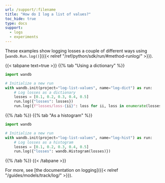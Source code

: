 ```yaml
---
url: /support/:filename
title: "How do I log a list of values?"
toc_hide: true
type: docs
support:
  - logs
  - experiments
---
```

These examples show logging losses a couple of different ways using [`wandb.Run.log()`]({{< relref "/ref/python/sdk/run/#method-runlog/" >}}).

{{< tabpane text=true >}}
{{% tab "Using a dictionary" %}}
```python
import wandb

# Initialize a new run
with wandb.init(project="log-list-values", name="log-dict") as run:
    # Log losses as a dictionary
    losses = [0.1, 0.2, 0.3, 0.4, 0.5]
    run.log({"losses": losses})
    run.log({f"losses/loss-{ii}": loss for ii, loss in enumerate(losses)})
```
{{% /tab %}}
{{% tab "As a histogram" %}}
```python
import wandb

# Initialize a new run
with wandb.init(project="log-list-values", name="log-hist") as run:
    # Log losses as a histogram
    losses = [0.1, 0.2, 0.3, 0.4, 0.5]
    run.log({"losses": wandb.Histogram(losses)})
```
{{% /tab %}}
{{< /tabpane >}}

For more, see [the documentation on logging]({{< relref "/guides/models/track/log/" >}}).
